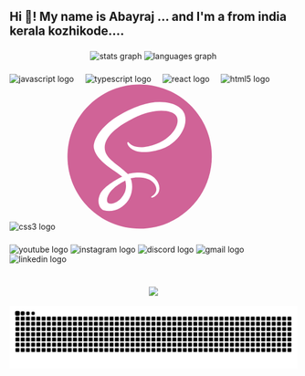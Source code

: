 <h2 align="left">Hi 👋! My name is Abayraj ... and I'm a from  india kerala kozhikode....</h2>

###

<div align="center">
  <img src="https://github-readme-stats.vercel.app/api?username=Abayraj&hide_title=false&hide_rank=false&show_icons=true&include_all_commits=true&count_private=true&disable_animations=false&theme=dracula&locale=en&hide_border=false" height="150" alt="stats graph"  />
  <img src="https://github-readme-stats.vercel.app/api/top-langs?username=Abayraj&locale=en&hide_title=false&layout=compact&card_width=320&langs_count=5&theme=dracula&hide_border=false" height="150" alt="languages graph"  />
</div>

###



###

<div align="left">
  <img src="https://cdn.jsdelivr.net/gh/devicons/devicon/icons/javascript/javascript-original.svg" height="30" alt="javascript logo"  />
  <img width="12" />
  <img src="https://cdn.jsdelivr.net/gh/devicons/devicon/icons/typescript/typescript-original.svg" height="30" alt="typescript logo"  />
  <img width="12" />
  <img src="https://cdn.jsdelivr.net/gh/devicons/devicon/icons/react/react-original.svg" height="30" alt="react logo"  />
  <img width="12" />
  <img src="https://cdn.jsdelivr.net/gh/devicons/devicon/icons/html5/html5-original.svg" height="30" alt="html5 logo"  />
  <img width="12" />
  <img src="https://cdn.jsdelivr.net/gh/devicons/devicon/icons/css3/css3-original.svg" height="30" alt="css3 logo"  />
  <img width="12" />
<svg xmlns="http://www.w3.org/2000/svg" xmlns:xlink="http://www.w3.org/1999/xlink" version="1.1" width="256" height="256" viewBox="0 0 256 256" xml:space="preserve">

<defs>
</defs>
<g style="stroke: none; stroke-width: 0; stroke-dasharray: none; stroke-linecap: butt; stroke-linejoin: miter; stroke-miterlimit: 10; fill: none; fill-rule: nonzero; opacity: 1;" transform="translate(1.4065934065934016 1.4065934065934016) scale(2.81 2.81)" >
	<path d="M 45 0 c 24.853 0 45 20.147 45 45 c 0 24.853 -20.147 45 -45 45 C 20.147 90 0 69.853 0 45 C 0 20.147 20.147 0 45 0 L 45 0 z" style="stroke: none; stroke-width: 1; stroke-dasharray: none; stroke-linecap: butt; stroke-linejoin: miter; stroke-miterlimit: 10; fill: rgb(208,99,151); fill-rule: evenodd; opacity: 1;" transform=" matrix(1 0 0 1 0 0) " stroke-linecap="round" />
	<path d="M 73.227 19.261 c -2.038 -7.992 -15.29 -10.619 -27.832 -6.164 c -7.464 2.652 -15.545 6.814 -21.354 12.248 c -6.908 6.461 -8.01 12.085 -7.556 14.435 c 1.602 8.292 12.963 13.712 17.633 17.733 v 0.024 c -1.377 0.678 -11.457 5.779 -13.816 10.994 c -2.489 5.502 0.396 9.45 2.306 9.981 c 5.918 1.647 11.992 -1.315 15.256 -6.183 c 3.15 -4.698 2.887 -10.765 1.519 -13.783 c 1.888 -0.498 4.089 -0.721 6.887 -0.395 c 7.894 0.922 9.443 5.851 9.146 7.914 c -0.296 2.063 -1.952 3.197 -2.505 3.539 c -0.554 0.343 -0.723 0.461 -0.676 0.716 c 0.067 0.37 0.323 0.356 0.795 0.276 c 0.65 -0.11 4.145 -1.678 4.294 -5.486 c 0.19 -4.834 -4.443 -10.242 -12.646 -10.101 c -3.378 0.058 -5.503 0.38 -7.037 0.951 c -0.113 -0.129 -0.229 -0.258 -0.348 -0.385 c -5.071 -5.411 -14.446 -9.238 -14.049 -16.512 c 0.145 -2.644 1.064 -9.608 18.014 -18.054 c 13.885 -6.919 25.001 -5.015 26.922 -0.795 c 2.744 6.028 -5.941 17.233 -20.361 18.849 c -5.494 0.616 -8.387 -1.513 -9.106 -2.306 c -0.758 -0.835 -0.87 -0.873 -1.153 -0.716 c -0.461 0.255 -0.169 0.992 0 1.432 c 0.431 1.12 2.197 3.107 5.209 4.096 c 2.65 0.87 9.1 1.347 16.901 -1.67 C 68.408 36.52 75.231 27.119 73.227 19.261 z M 36.057 59.99 c 0.655 2.422 0.583 4.68 -0.093 6.725 c -0.075 0.227 -0.158 0.452 -0.248 0.674 c -0.09 0.222 -0.187 0.441 -0.291 0.658 c -0.522 1.082 -1.221 2.095 -2.078 3.03 c -2.615 2.852 -6.268 3.931 -7.834 3.022 c -1.692 -0.981 -0.844 -5.002 2.187 -8.207 c 3.261 -3.447 7.953 -5.664 7.953 -5.664 l -0.007 -0.014 C 35.781 60.141 35.918 60.066 36.057 59.99 z" style="stroke: none; stroke-width: 1; stroke-dasharray: none; stroke-linecap: butt; stroke-linejoin: miter; stroke-miterlimit: 10; fill: rgb(255,255,255); fill-rule: nonzero; opacity: 1;" transform=" matrix(1 0 0 1 0 0) " stroke-linecap="round" />
</g>
</svg>
<!--   <img src="https://cdn.jsdelivr.net/gh/devicons/devicon/icons/python/python-original.svg" height="30" alt="python logo"  />
  <img width="12" />
  <img src="https://cdn.jsdelivr.net/gh/devicons/devicon/icons/csharp/csharp-original.svg" height="30" alt="csharp logo"  /> -->
</div>

###

<div align="left">
  <img src="https://img.shields.io/static/v1?message=Youtube&logo=youtube&label=&color=FF0000&logoColor=white&labelColor=&style=for-the-badge" height="35" alt="youtube logo"  />
  <img src="https://img.shields.io/static/v1?message=Instagram&logo=instagram&label=&color=E4405F&logoColor=white&labelColor=&style=for-the-badge" height="35" alt="instagram logo"  />
<!--   <img src="https://img.shields.io/static/v1?message=Twitch&logo=twitch&label=&color=9146FF&logoColor=white&labelColor=&style=for-the-badge" height="35" alt="twitch logo"  /> -->
  <img src="https://img.shields.io/static/v1?message=Discord&logo=discord&label=&color=7289DA&logoColor=white&labelColor=&style=for-the-badge" height="35" alt="discord logo"  />
  <img src="https://img.shields.io/static/v1?message=Gmail&logo=gmail&label=&color=D14836&logoColor=white&labelColor=&style=for-the-badge" height="35" alt="gmail logo"  />
  <img src="https://img.shields.io/static/v1?message=LinkedIn&logo=linkedin&label=&color=0077B5&logoColor=white&labelColor=&style=for-the-badge" height="35" alt="linkedin logo"  />
</div>

###

<br clear="both">
<div align="center">
<img src="https://i.giphy.com/media/v1.Y2lkPTc5MGI3NjExZmthbnY0ZW9jZXZtcHZnNmduMDdhdml3Yzd4ajVjdXI5YjdscjBpdiZlcD12MV9pbnRlcm5hbF9naWZfYnlfaWQmY3Q9Zw/jTNG3RF6EwbkpD4LZx/giphy.gif" />
</div>


![Snake animation](https://github.com/GuillaumeFalourd/GuillaumeFalourd/blob/output/github-contribution-grid-snake.svg)

###
